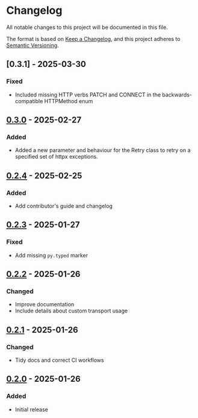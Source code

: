 # Changelog

All notable changes to this project will be documented in this file.

The format is based on [Keep a Changelog](https://keepachangelog.com/en/1.1.0/),
and this project adheres to [Semantic Versioning](https://semver.org/spec/v2.0.0.html).

## [0.3.1] - 2025-03-30

### Fixed
- Included missing HTTP verbs PATCH and CONNECT in the backwards-compatible HTTPMethod enum

## [0.3.0] - 2025-02-27

### Added
- Added a new parameter and behaviour for the Retry class to retry on a specified set of httpx exceptions.

## [0.2.4] - 2025-02-25

### Added
- Add contributor's guide and changelog

## [0.2.3] - 2025-01-27

### Fixed
- Add missing `py.typed` marker

## [0.2.2] - 2025-01-26

### Changed
- Improve documentation
- Include details about custom transport usage

## [0.2.1] - 2025-01-26

### Changed
- Tidy docs and correct CI workflows

## [0.2.0] - 2025-01-26

### Added
- Initial release

[Unreleased]: https://github.com/will-ockmore/httpx-retries/compare/0.3.0...HEAD
[0.3.0]: https://github.com/will-ockmore/httpx-retries/releases/tag/0.3.0
[0.2.4]: https://github.com/will-ockmore/httpx-retries/releases/tag/0.2.4
[0.2.3]: https://github.com/will-ockmore/httpx-retries/releases/tag/0.2.3
[0.2.2]: https://github.com/will-ockmore/httpx-retries/releases/tag/0.2.2
[0.2.1]: https://github.com/will-ockmore/httpx-retries/releases/tag/0.2.1
[0.2.0]: https://github.com/will-ockmore/httpx-retries/releases/tag/0.2.0
